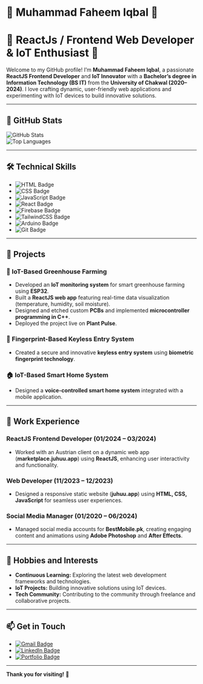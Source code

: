
# 🌟 **Muhammad Faheem Iqbal** 🌟  
# 🌟 **ReactJs / Frontend Web Developer & IoT Enthusiast** 🌟  

Welcome to my GitHub profile! I’m **Muhammad Faheem Iqbal**, a passionate **ReactJS Frontend Developer** and **IoT Innovator** with a **Bachelor’s degree in Information Technology (BS IT)** from the **University of Chakwal (2020–2024)**. I love crafting dynamic, user-friendly web applications and experimenting with IoT devices to build innovative solutions.  

---

## 🌟 **GitHub Stats**  
![GitHub Stats](https://github-readme-stats.vercel.app/api?username=faheem506pk&show_icons=true&theme=radical)  
![Top Languages](https://github-readme-stats.vercel.app/api/top-langs/?username=faheem506pk&layout=compact&theme=radical)  

---

## 🛠️ **Technical Skills**  
- ![HTML Badge](https://img.shields.io/badge/HTML-E34F26?style=for-the-badge&logo=html5&logoColor=white)  
- ![CSS Badge](https://img.shields.io/badge/CSS-1572B6?style=for-the-badge&logo=css3&logoColor=white)  
- ![JavaScript Badge](https://img.shields.io/badge/JavaScript-F7DF1E?style=for-the-badge&logo=javascript&logoColor=black)  
- ![React Badge](https://img.shields.io/badge/React-61DAFB?style=for-the-badge&logo=react&logoColor=black)  
- ![Firebase Badge](https://img.shields.io/badge/Firebase-FFCA28?style=for-the-badge&logo=firebase&logoColor=black)  
- ![TailwindCSS Badge](https://img.shields.io/badge/TailwindCSS-38B2AC?style=for-the-badge&logo=tailwind-css&logoColor=white)  
- ![Arduino Badge](https://img.shields.io/badge/Arduino-00979D?style=for-the-badge&logo=arduino&logoColor=white)  
- ![Git Badge](https://img.shields.io/badge/Git-F05032?style=for-the-badge&logo=git&logoColor=white)  

---

## 🚀 **Projects**  
### **🌱 IoT-Based Greenhouse Farming**  
- Developed an **IoT monitoring system** for smart greenhouse farming using **ESP32**.  
- Built a **ReactJS web app** featuring real-time data visualization (temperature, humidity, soil moisture).  
- Designed and etched custom **PCBs** and implemented **microcontroller programming in C++**.  
- Deployed the project live on **Plant Pulse**.  

### **🔑 Fingerprint-Based Keyless Entry System**  
- Created a secure and innovative **keyless entry system** using **biometric fingerprint technology**.  

### **🏠 IoT-Based Smart Home System**  
- Designed a **voice-controlled smart home system** integrated with a mobile application.  

---

## 💼 **Work Experience**  
### **ReactJS Frontend Developer** (01/2024 – 03/2024)  
- Worked with an Austrian client on a dynamic web app (**marketplace.juhuu.app**) using **ReactJS**, enhancing user interactivity and functionality.  

### **Web Developer** (11/2023 – 12/2023)  
- Designed a responsive static website (**juhuu.app**) using **HTML, CSS, JavaScript** for seamless user experiences.  

### **Social Media Manager** (01/2020 – 06/2024)  
- Managed social media accounts for **BestMobile.pk**, creating engaging content and animations using **Adobe Photoshop** and **After Effects**.  

---

## 🌱 **Hobbies and Interests**  
- **Continuous Learning:** Exploring the latest web development frameworks and technologies.  
- **IoT Projects:** Building innovative solutions using IoT devices.  
- **Tech Community:** Contributing to the community through freelance and collaborative projects.  

---

## 📫 **Get in Touch**  
- [![Gmail Badge](https://img.shields.io/badge/Gmail-D14836?style=for-the-badge&logo=gmail&logoColor=white)](mailto:Faheemiqbalm@gmail.com)  
- [![LinkedIn Badge](https://img.shields.io/badge/LinkedIn-0077B5?style=for-the-badge&logo=linkedin&logoColor=white)](https://linkedin.com/in/faheem506pk)  
- [![Portfolio Badge](https://img.shields.io/badge/Portfolio-24292e?style=for-the-badge&logo=github&logoColor=white)](https://github.com/faheem506pk)  

---

**Thank you for visiting!** 🚀  
